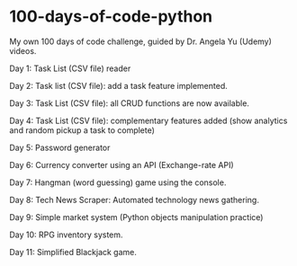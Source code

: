 # 100-days-of-code-python
My own 100 days of code challenge, guided by Dr. Angela Yu (Udemy) videos.

Day 1: Task List (CSV file) reader

Day 2: Task list (CSV file): add a task feature implemented.

Day 3: Task List (CSV file): all CRUD functions are now available.

Day 4: Task List (CSV file): complementary features added (show analytics and random pickup a task to complete)

Day 5: Password generator

Day 6: Currency converter using an API (Exchange-rate API)

Day 7: Hangman (word guessing) game using the console.

Day 8: Tech News Scraper: Automated technology news gathering.

Day 9: Simple market system (Python objects manipulation practice)

Day 10: RPG inventory system.

Day 11: Simplified Blackjack game.